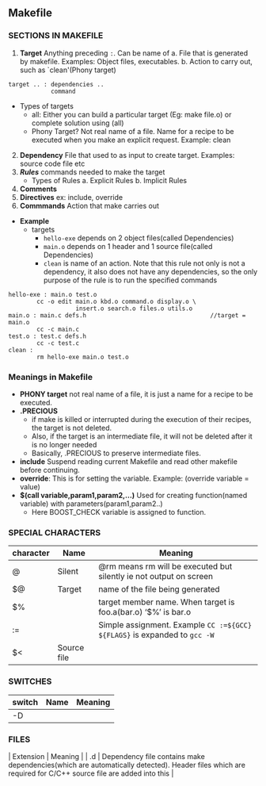 ## Makefile

### SECTIONS IN MAKEFILE
1. **Target** Anything preceding `:`. Can be name of
   a. File that is generated by makefile. Examples: Object files, executables.
   b. Action to carry out, such as `clean'(Phony target)
```
target .. : dependencies ..
            command
```
   - Types of targets
       - all: Either you can build a particular target (Eg: make file.o) or complete solution using (all)
       - Phony Target?  Not real name of a file. Name for a recipe to be executed when you make an explicit request. Example: clean
2. **Dependency** File that used to as input to create target. Examples: source code file etc
3. ***Rules*** commands needed to make the target
   - Types of Rules
     a. Explicit Rules
     b. Implicit Rules
4. **Comments**     
5. **Directives** ex: include, override
6. **Commmands** Action that make carries out
   
- **Example**
   - targets
      - `hello-exe` depends on 2 object files(called Dependencies)
      - `main.o` depends on 1 header and 1 source file(called Dependencies)
      - `clean` is name of an action.  Note that this rule not only is not a dependency, it also does not have any dependencies, so the only purpose of the rule is to run the specified commands
```
hello-exe : main.o test.o 
        cc -o edit main.o kbd.o command.o display.o \
                   insert.o search.o files.o utils.o
main.o : main.c defs.h                                   //target = main.o
        cc -c main.c
test.o : test.c defs.h
        cc -c test.c
clean :
        rm hello-exe main.o test.o
```

### Meanings in Makefile
- **PHONY target** not real name of a file, it is just a name for a recipe to be executed.
- **.PRECIOUS** 
  - if make is killed or interrupted during the execution of their recipes, the target is not deleted. 
  - Also, if the target is an intermediate file, it will not be deleted after it is no longer needed
  - Basically, .PRECIOUS to preserve intermediate files.
- **include** Suspend reading current Makefile and read other makefile before continuing.
- **override**: This is for setting the variable. Example: (override variable = value)
- **$(call variable,param1,param2,…)** Used for creating function(named variable) with parameters(param1,param2..)
   - Here BOOST_CHECK variable is assigned to function.
   
  
### SPECIAL CHARACTERS

| character | Name | Meaning |
| --- | --- | --- |
| @ | Silent | @rm means rm will be executed but silently ie not output on screen |
| $@ | Target | name of the file being generated |
| $% | | target member name. When target is foo.a(bar.o) ‘$%’ is bar.o |
| := | | Simple assignment. Example `CC :=${GCC} ${FLAGS}` is expanded to `gcc -W` |
| $< | Source file | |

### SWITCHES
| switch | Name | Meaning |
| --- | --- | --- |
| -D | | |

### FILES

| Extension | Meaning |
| .d | Dependency file contains make dependencies(which are automatically detected). Header files which are required for C/C++ source file are added into this |
